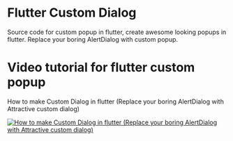 # Flutter Custom Dialog

Source code for custom popup in flutter, create awesome looking popups in flutter. Replace your boring AlertDialog with custom popup.

# Video tutorial for flutter custom popup

How to make Custom Dialog in flutter (Replace your boring AlertDialog with Attractive custom dialog)

[![How to make Custom Dialog in flutter (Replace your boring AlertDialog with Attractive custom dialog)](https://img.youtube.com/vi/IYrX5a-2jL8/0.jpg)](https://youtu.be/IYrX5a-2jL8)
